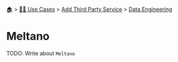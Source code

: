 <!--startTocHeader-->
[🏠](../../../README.md) > [👷🏽 Use Cases](../../README.md) > [Add Third Party Service](../README.md) > [Data Engineering](README.md)
# Meltano
<!--endTocHeader-->
TODO: Write about `Meltano`
<!--startTocSubTopic-->
<!--endTocSubTopic-->